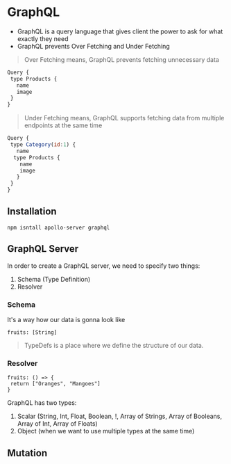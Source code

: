# GraphQL        
     
- GraphQL is a query language that gives client the power to ask for what exactly they need 
- GraphQL prevents Over Fetching and Under Fetching
  
 
> Over Fetching means, GraphQL prevents fetching unnecessary data
```js
Query {
 type Products {
   name
   image
 }
}
```

> Under Fetching means, GraphQL supports fetching data from multiple endpoints at the same time

```js
Query {
 type Category(id:1) {
   name
  type Products {
    name
    image
   }
 }
}
```

## Installation
```
npm isntall apollo-server graphql
```

## GraphQL Server
In order to create a GraphQL server, we need to specify two things: 
1. Schema (Type Definition)
2. Resolver

### Schema
It's a way how our data is gonna look like
```
fruits: [String]
```
> TypeDefs is a place where we define the structure of our data.

### Resolver 
```
fruits: () => {
 return ["Oranges", "Mangoes"]
}
```

GraphQL has two types:
1. Scalar (String, Int, Float, Boolean, !, Array of Strings, Array of Booleans, Array of Int, Array of Floats)
2. Object (when we want to use multiple types at the same time) 

## Mutation   
   
   
